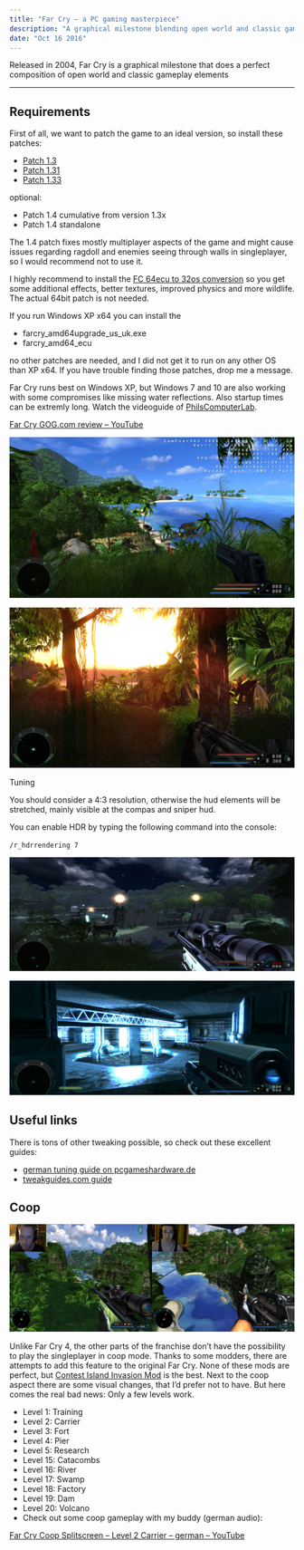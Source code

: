 ```yaml
---
title: "Far Cry – a PC gaming masterpiece"
description: "A graphical milestone blending open world and classic gameplay elements"
date: "Oct 16 2016"
---
```

Released in 2004, Far Cry is a graphical milestone that does a perfect composition of open world and classic gameplay elements

---

## Requirements

First of all, we want to patch the game to an ideal version, so install these patches:

* [Patch 1.3](http://patches.ubi.com/far_cry/far_cry_v1.3.exe)
* [Patch 1.31](http://patches.ubi.com/far_cry/far_cry_v1.31.exe)
* [Patch 1.33](http://patches.ubi.com/far_cry/far_cry_v1.33.exe)

optional:

* Patch 1.4 cumulative from version 1.3x
* Patch 1.4 standalone

The 1.4 patch fixes mostly multiplayer aspects of the game and might cause issues regarding ragdoll and enemies seeing through walls in singleplayer, so I would recommend not to use it.

I highly recommend to install the [FC 64ecu to 32os conversion](http://www.nexusmods.com/farcry/mods/502/) so you get some additional effects, better textures, improved physics and more wildlife. The actual 64bit patch is not needed.

If you run Windows XP x64 you can install the

* farcry_amd64upgrade_us_uk.exe
* farcry_amd64_ecu

no other patches are needed, and I did not get it to run on any other OS than XP x64. If you have trouble finding those patches, drop me a message.

Far Cry runs best on Windows XP, but Windows 7 and 10 are also working with some compromises like missing water reflections. Also startup times can be extremly long. Watch the videoguide of [PhilsComputerLab](http://www.philscomputerlab.com/).

[Far Cry GOG.com review – YouTube](https://www.youtube.com/watch?v=9WZqHLyB-hQ)

![Far Cry Training Level](./farcry_2.jpg)

![Far Cry HDR](./farcry_1.jpg)

Tuning

You should consider a 4:3 resolution, otherwise the hud elements will be stretched, mainly visible at the compas and sniper hud.

You can enable HDR by typing the following command into the console:

`/r_hdrrendering 7`

![Far Cry Night HDR](./farcry_3.jpg)

![Far Cry Indoor HDR](./farcry_4.jpg)

## Useful links

There is tons of other tweaking possible, so check out these excellent guides:

* [german tuning guide on pcgameshardware.de](http://www.pcgameshardware.de/Far-Cry-dt-Spiel-23146/Tests/Far-Cry-1-meets-Far-Cry-3-Test-Benchmarks-618290/)
* [tweakguides.com guide](http://www.tweakguides.com/Farcry_1.html)

## Coop

![Far Cry Coop](./farcry-coop.jpg)

Unlike Far Cry 4, the other parts of the franchise don’t have the possibility to play the singleplayer in coop mode. Thanks to some modders, there are attempts to add this feature to the original Far Cry. None of these mods are perfect, but [Contest Island Invasion Mod](http://www.moddb.com/games/far-cry/addons/contest-island-invasion-v22295) is the best. Next to the coop aspect there are some visual changes, that I’d prefer not to have. But here comes the real bad news: Only a few levels work.

* Level 1: Training
* Level 2: Carrier
* Level 3: Fort
* Level 4: Pier
* Level 5: Research
* Level 15: Catacombs
* Level 16: River
* Level 17: Swamp
* Level 18: Factory
* Level 19: Dam
* Level 20: Volcano
* Check out some coop gameplay with my buddy (german audio):

[Far Cry Coop Splitscreen – Level 2 Carrier – german – YouTube](https://www.youtube.com/watch?list=PL0leCs_9l6kmevm1o5WPElbO2Ay0RwWi2&v=_UEjSBWdab8)